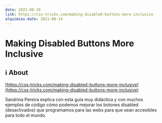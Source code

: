 ```yaml
---
date: 2021-08-10
link: https://css-tricks.com/making-disabled-buttons-more-inclusive
alquimias-date: 2021-08-14
---
```


# Making Disabled Buttons More Inclusive 

## ℹ️ About

[https://css-tricks.com/making-disabled-buttons-more-inclusive](https://css-tricks.com/making-disabled-buttons-more-inclusive)

Sandrina Pereira explica con esta guía muy didáctica y con muchos ejemplos de código cómo podemos mejorar los botones disabled (desactivados) que programamos para las webs para que sean accesibles para todo el mundo.


